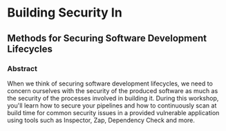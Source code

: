 # Building Security In
## Methods for Securing Software Development Lifecycles

### Abstract

When we think of securing software development lifecycles, we need to concern ourselves with the security of the produced software as much as the security of the processes involved in building it. During this workshop, you'll learn how to secure your pipelines and how to continuously scan at build time for common security issues in a provided vulnerable application using tools such as Inspector, Zap, Dependency Check and more.
